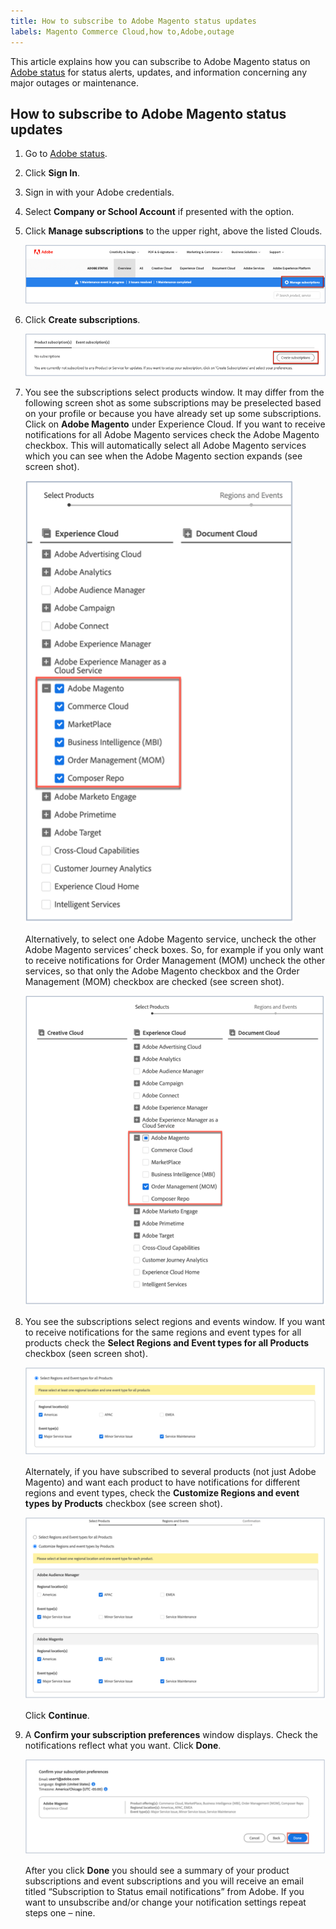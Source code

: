 ```yaml
---
title: How to subscribe to Adobe Magento status updates
labels: Magento Commerce Cloud,how to,Adobe,outage
---
```

This article explains how you can subscribe to Adobe Magento status on [Adobe status](https://status.adobe.com) for status alerts, updates, and information concerning any major outages or maintenance.

## How to subscribe to Adobe Magento status updates

1. Go to [Adobe status](https://status.adobe.com).
1. Click **Sign In**.
1. Sign in with your Adobe credentials.
1. Select **Company or School Account** if presented with the option.
1. Click **Manage subscriptions** to the upper right, above the listed Clouds.

    ![adobe_status_manage_subscriptions.png](assets/adobe_status_manage_subscriptions.png)

1. Click **Create subscriptions**.

    ![create-subscription-adobe-status.png](assets/create-subscription-adobe-status.png)
1. You see the subscriptions select products window. It may differ from the following screen shot as some subscriptions may be preselected based on your profile or because you have already set up some subscriptions. Click on **Adobe Magento** under Experience Cloud. If you want to receive notifications for all Adobe Magento services check the Adobe Magento checkbox. This will automatically select all Adobe Magento services which you can see when the Adobe Magento section expands (see screen shot).

    ![adobe_magento_all_services_notification.png](assets/adobe_magento_all_services_notification.png)

    Alternatively, to select one Adobe Magento service, uncheck the other Adobe Magento services’ check boxes. So, for example if you only want to receive notifications for Order Management (MOM) uncheck the other services, so that only the Adobe Magento checkbox and the Order Management (MOM) checkbox are checked (see screen shot).

    ![adobe_magento_one_service_subscription.png](assets/adobe_magento_one_service_subscription.png)      

1. You see the subscriptions select regions and events window. If you want to receive notifications for the same regions and event types for all products check the **Select Regions and Event types for all Products** checkbox (seen screen shot).   

    ![adobe_notifications_regions_events.png](assets/adobe_notifications_regions_events.png)

   Alternately, if you have subscribed to several products (not just Adobe Magento) and want each product to have notifications for different regions and event types, check the **Customize Regions and event types by Products** checkbox (see screen shot).

   ![adobe_region_events_notifications_custom.png](assets/adobe_region_events_notifications_custom.png)

      Click **Continue**.
1. A **Confirm your subscription preferences** window displays. Check the notifications reflect what you want. Click **Done**.

    ![adobe_status_notification_done.png](assets/adobe_status_notification_done.png)

    After you click **Done** you should see a summary of your product subscriptions and event subscriptions and you will receive an email titled “Subscription to Status email notifications” from Adobe. If you want to unsubscribe and/or change your notification settings repeat steps one – nine.
